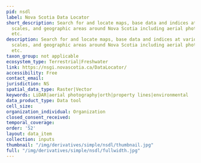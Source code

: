```yaml
---
pid: nsdl
label: Nova Scotia Data Locator
short_description: Search for and locate maps, base data and indices at various available
  scales, and geographic areas around Nova Scotia including aerial photography, orthophotos,
  etc.
description: Search for and locate maps, base data and indices at various available
  scales, and geographic areas around Nova Scotia including aerial photography, orthophotos,
  etc.
taxon_group: not applicable
ecosystem_type: Terrestrial|Freshwater
link: https://nsgi.novascotia.ca/DataLocator/
accessibility: Free
contact_email: 
jurisdiction: NS
spatial_data_type: Raster|Vector
keywords: LiDAR|aerial photography|orth|property lines|environmental
data_product_type: Data tool
cell_size: 
organization_individual: Organization
closed_consent_received: 
temporal_coverage: 
order: '52'
layout: data_item
collection: inputs
thumbnail: "/img/derivatives/simple/nsdl/thumbnail.jpg"
full: "/img/derivatives/simple/nsdl/fullwidth.jpg"
---
```

